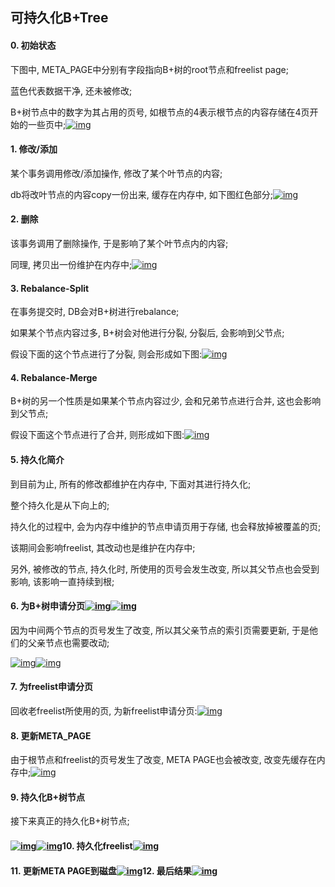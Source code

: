 ## 可持久化B+Tree

#### 0. 初始状态

下图中, META_PAGE中分别有字段指向B+树的root节点和freelist page;

蓝色代表数据干净, 还未被修改;

B+树节点中的数字为其占用的页号, 如根节点的4表示根节点的内容存储在4页开始的一些页中;[![img](https://github.com/qw4990/blog/raw/master/database/boltDB/pics/bolt0.png)](https://github.com/qw4990/blog/blob/master/database/boltDB/pics/bolt0.png)

#### 1. 修改/添加

某个事务调用修改/添加操作, 修改了某个叶节点的内容;

db将改叶节点的内容copy一份出来, 缓存在内存中, 如下图红色部分;[![img](https://github.com/qw4990/blog/raw/master/database/boltDB/pics/bolt1.png)](https://github.com/qw4990/blog/blob/master/database/boltDB/pics/bolt1.png)

#### 2. 删除

该事务调用了删除操作, 于是影响了某个叶节点内的内容;

同理, 拷贝出一份维护在内存中;[![img](https://github.com/qw4990/blog/raw/master/database/boltDB/pics/bolt2.png)](https://github.com/qw4990/blog/blob/master/database/boltDB/pics/bolt2.png)

#### 3. Rebalance-Split

在事务提交时, DB会对B+树进行rebalance;

如果某个节点内容过多, B+树会对他进行分裂, 分裂后, 会影响到父节点;

假设下面的这个节点进行了分裂, 则会形成如下图:[![img](https://github.com/qw4990/blog/raw/master/database/boltDB/pics/bolt3.png)](https://github.com/qw4990/blog/blob/master/database/boltDB/pics/bolt3.png)

#### 4. Rebalance-Merge

B+树的另一个性质是如果某个节点内容过少, 会和兄弟节点进行合并, 这也会影响到父节点;

假设下面这个节点进行了合并, 则形成如下图:[![img](https://github.com/qw4990/blog/raw/master/database/boltDB/pics/bolt4.png)](https://github.com/qw4990/blog/blob/master/database/boltDB/pics/bolt4.png)

#### 5. 持久化简介

到目前为止, 所有的修改都维护在内存中, 下面对其进行持久化;

整个持久化是从下向上的;

持久化的过程中, 会为内存中维护的节点申请页用于存储, 也会释放掉被覆盖的页;

该期间会影响freelist, 其改动也是维护在内存中;

另外, 被修改的节点, 持久化时, 所使用的页号会发生改变, 所以其父节点也会受到影响, 该影响一直持续到根;

#### 6. 为B+树申请分页[![img](https://github.com/qw4990/blog/raw/master/database/boltDB/pics/bolt5.png)](https://github.com/qw4990/blog/blob/master/database/boltDB/pics/bolt5.png)[![img](https://github.com/qw4990/blog/raw/master/database/boltDB/pics/bolt6.png)](https://github.com/qw4990/blog/blob/master/database/boltDB/pics/bolt6.png)

因为中间两个节点的页号发生了改变, 所以其父亲节点的索引页需要更新, 于是他们的父亲节点也需要改动;

[![img](https://github.com/qw4990/blog/raw/master/database/boltDB/pics/bolt7.png)](https://github.com/qw4990/blog/blob/master/database/boltDB/pics/bolt7.png)[![img](https://github.com/qw4990/blog/raw/master/database/boltDB/pics/bolt8.png)](https://github.com/qw4990/blog/blob/master/database/boltDB/pics/bolt8.png)

#### 7. 为freelist申请分页

回收老freelist所使用的页, 为新freelist申请分页:[![img](https://github.com/qw4990/blog/raw/master/database/boltDB/pics/bolt10.png)](https://github.com/qw4990/blog/blob/master/database/boltDB/pics/bolt10.png)

#### 8. 更新META_PAGE

由于根节点和freelist的页号发生了改变, META PAGE也会被改变, 改变先缓存在内存中;[![img](https://github.com/qw4990/blog/raw/master/database/boltDB/pics/bolt11.png)](https://github.com/qw4990/blog/blob/master/database/boltDB/pics/bolt11.png)

#### 9. 持久化B+树节点

接下来真正的持久化B+树节点;

#### [![img](https://github.com/qw4990/blog/raw/master/database/boltDB/pics/bolt12.png)](https://github.com/qw4990/blog/blob/master/database/boltDB/pics/bolt12.png)[![img](https://github.com/qw4990/blog/raw/master/database/boltDB/pics/bolt13.png)](https://github.com/qw4990/blog/blob/master/database/boltDB/pics/bolt13.png)10. 持久化freelist[![img](https://github.com/qw4990/blog/raw/master/database/boltDB/pics/bolt14.png)](https://github.com/qw4990/blog/blob/master/database/boltDB/pics/bolt14.png)

#### 11. 更新META PAGE到磁盘[![img](https://github.com/qw4990/blog/raw/master/database/boltDB/pics/bolt15.png)](https://github.com/qw4990/blog/blob/master/database/boltDB/pics/bolt15.png)12. 最后结果[![img](https://github.com/qw4990/blog/raw/master/database/boltDB/pics/bolt16.png)](https://github.com/qw4990/blog/blob/master/database/boltDB/pics/bolt16.png)

## 